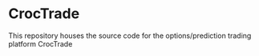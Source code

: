 # CrocTrade
This repository houses the source code for the options/prediction trading platform CrocTrade
